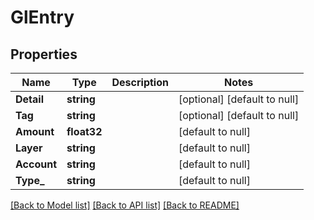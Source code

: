 # GlEntry

## Properties
Name | Type | Description | Notes
------------ | ------------- | ------------- | -------------
**Detail** | **string** |  | [optional] [default to null]
**Tag** | **string** |  | [optional] [default to null]
**Amount** | **float32** |  | [default to null]
**Layer** | **string** |  | [default to null]
**Account** | **string** |  | [default to null]
**Type_** | **string** |  | [default to null]

[[Back to Model list]](../README.md#documentation-for-models) [[Back to API list]](../README.md#documentation-for-api-endpoints) [[Back to README]](../README.md)


